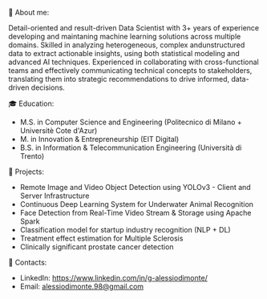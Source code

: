 👦 About me:

Detail-oriented and result-driven Data Scientist with 3+ years of experience developing and maintaning machine learning solutions across multiple domains. Skilled in analyzing heterogeneous, complex andunstructured data to extract actionable insights, using both statistical modeling and advanced AI techniques. Experienced in collaborating with cross-functional teams and effectively communicating technical concepts to stakeholders, translating them into strategic recommendations to drive informed, data-driven decisions.

🎓 Education:
- M.S. in Computer Science and Engineering (Politecnico di Milano + Universitè Cote d'Azur)
- M. in Innovation & Entrepreneurship (EIT Digital)
- B.S. in Information & Telecommunication Engineering (Università di Trento)

📌 Projects:
- Remote Image and Video Object Detection using YOLOv3 - Client and Server Infrastructure
- Continuous Deep Learning System for Underwater Animal Recognition
- Face Detection from Real-Time Video Stream & Storage using Apache Spark
- Classification model for startup industry recognition (NLP + DL)
- Treatment effect estimation for Multiple Sclerosis
- Clinically significant prostate cancer detection

📢 Contacts:
- LinkedIn: https://www.linkedin.com/in/g-alessiodimonte/
- Email: alessiodimonte.98@gmail.com

